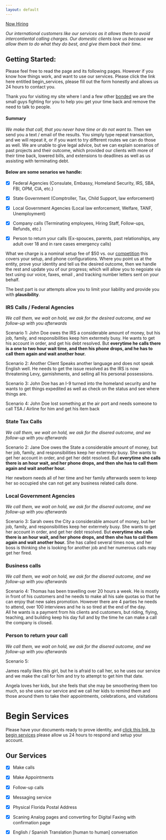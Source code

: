 ```yaml
---
layout: default
---
```


[Now Hiring](http://difficultcalls.com/Hiring/)


*Our international customers like our services as it allows them to avoid intercontiental calling charges.  Our domestic clients love us
because we allow them to do what they do best, and give them back their time.*


## Getting Started:
Please feel free to read the page and its following pages.  However if you know how things work, and want to use our services.  Please click the link here entitled <a id="begin-services">begin_services</a>, please fill out the form honestly and allows us 24 hours to contact you.

Thank you for visiting my site where I and a few other [bonded](https://www.bbb.org/us/mo/columbia/profile/fidelity-bonds/suretybondscom-0734-310444905#sealclick) we are the small guys fighting for you to help you get your time back and remove the need to talk to people.

#### Summary
_We make that call, that you never have time or do not want to_.  Then we send you a text / email of the results.  You simply type repeat transaction, and we 
will repeat it, or if you want to try different routes we can do those as well.  We are unable to give legal advice, but we can explain scenarios of past projects and their outcome, which provided our clients with more of their time back, lowered bills, and extensions to deadlines as well as us assisting with terminating debt.


#### Below are some senarios we handle:


- [x] Federal Agencies  (Consulate, Embassy, Homeland Security, IRS, SBA, FBI, OPM, CIA, etc.) 
- [x] State Government (Comptroller, Tax, Child Support, law enforcement)
- [x] Local Government Agencies  (Local law enforcement, Welfare, TANF, Unemployment)
- [x] Company calls (Terminating employees, Hiring Staff, Follow-ups, Refunds, etc.)
- [x] Person to return your calls (Ex-spouces, parents, past relationships, any adult over 18 and in rare cases emergency calls)


What we charge is a nominal setup fee of $50 vs. our [competition](https://thervo.com/costs/attorney-fees) this covers your setup, and phone configurations.  Where you point us at the entity, prove your identity and 
tell us the desired outcome, then we handle the rest and update you of our progress; which will allow you to negoiate via text using our voice, faxes, email , and tracking number letters sent on your behalf.

The best part is our attempts allow you to limit your liability and provide you with **plausibility**.   





### IRS Calls / Federal Agencies

_We call them, we wait on hold, we ask for the desired outcome, and we follow-up with you afterwards_

Scenario 1:
John Doe owes the IRS a considerable amount of money, but his job, family, and responsibilities keep him extermely busy.  He wants to 
get his account in order, and get his debt resolved.  But **everytime he calls there is a one to two hour wait time, and then his phone drops, and he has to 
call them again and wait another hour.**

Scenario 2:
Another Client Speaks another language and does not speak English well.  He needs to get the issue resolved as the IRS is now threatening Levy, garnishments, and
selling all his personal possessions.  


Scenario 3:
John Doe has an I-9 turned into the homeland security and he wants to get things expedited as well as check on the status and see where things are.  

Scenario 4:
John Doe lost something at the air port and needs someone to call TSA / Airline for him and get his item back






### State Tax Calls

_We call them, we wait on hold, we ask for the disered outcome, and we follow-up with you afterwards_

Scenario 2:
Jane Doe owes the State a considerable amount of money, but her job, family, and responsibilities keep her extermely busy.  She wants to 
get her account in order, and get her debt resolved.  But **everytime she calls there is an hour wait, and her phone drops, and then she has to 
call them again and wait another hour.**

Her newborn needs all of her time and her family afterwards seem to keep her so occupied she can not get any business related calls done.


### Local Government Agencies

_We call them, we wait on hold, we ask for the disered outcome, and we follow-up with you afterwards_

Scenario 3:
Sarah owes the City a considerable amount of money, but her job, family, and responsibilities keep her extermely busy.  She wants to 
get her account in order, and get her debt resolved.  But **everytime she calls there is an hour wait, and her phone drops, and then she has to 
call them again and wait another hour.**
She has called several times now, and her boss is thinking she is looking for another job and her numerous calls may get her fired.


### Business calls

_We call them, we wait on hold, we ask for the disered outcome, and we follow-up with you afterwards_

Scenario 4:
Thomas has been travelling over 20 hours a week.  He is mostly in front of his customers and he needs to make all his sale quotas so that he
can enjoy that new sales promotion.  However there are 4 parties he needs to attend, over 100 interviews and he is so tired at the end of the day.  
All he wants is a payment from his clients and customers, but riding, flying, teaching, and building keep his day full and by the time he can make a call
the company is closed.


### Person to return your call

_We call them, we wait on hold, we ask for the disered outcome, and we follow-up with you afterwards_

Scenario 5:

James really likes this girl, but he is afraid to call her, so he uses our service and we make the call for him and try to attempt to get him that date.

Angela loves her kids, but she feels that she may be smoothering them too much, so she uses our service and we call her kids to remind them and those around
them to take their appointments, celebrations, and visitations


# Begin Services
<a name="Begin Services"></a> 
Please have your documents ready to prove identity, and [click this link, to begin services](https://forms.gle/xmk1G1yR35x1DhLq5) please allow us 24 hours to respond and setup your account.  


## Our Services

- [x] Make calls
- [x] Make Appointments
- [x] Follow-up calls
- [x] Messaging service
- [x] Physical Florida Postal Address
- [x] Scaning Analog pages and converting for Digital Faxing with confirmation page
- [x] English / Spanish Translation [human to human] conversation


